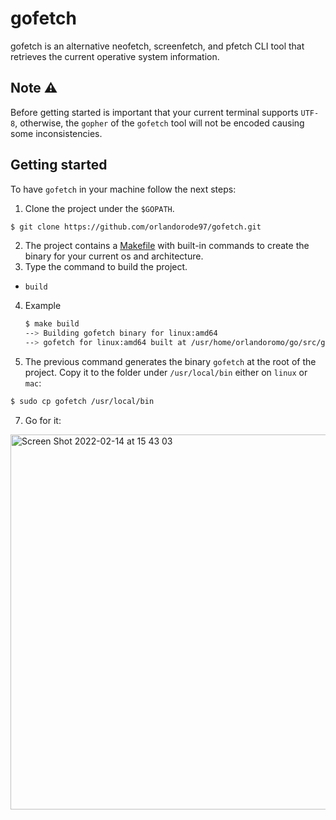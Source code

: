 # gofetch
gofetch is an alternative neofetch, screenfetch, and pfetch CLI tool that retrieves the current operative system information.

## Note ⚠️
Before getting started is important that your current terminal supports `UTF-8`, otherwise, the `gopher` of the `gofetch` tool will not be encoded causing some inconsistencies.

## Getting started
To have `gofetch` in your machine follow the next steps:
1. Clone the project under the `$GOPATH`.
```sh
$ git clone https://github.com/orlandorode97/gofetch.git
```
2. The project contains a [Makefile](https://github.com/orlandorode97/gofetch/blob/main/Makefile) with built-in commands to create the binary for your current os and architecture.
3. Type the command to build the project.
- `build`
4. Example
    ```sh
    $ make build
    --> Building gofetch binary for linux:amd64
    --> gofetch for linux:amd64 built at /usr/home/orlandoromo/go/src/gofetch
    ```
6. The previous command generates the binary `gofetch` at the root of the project. Copy it to the folder under `/usr/local/bin` either on `linux` or `mac`:
```sh
$ sudo cp gofetch /usr/local/bin
```

7. Go for it:
<img width="600" alt="Screen Shot 2022-02-14 at 15 43 03" src="https://user-images.githubusercontent.com/34588445/177675584-51c65cac-538c-4d30-b77a-75d8c8c6f042.png">
